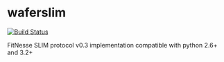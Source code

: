 waferslim
=========

[![Build Status](https://travis-ci.org/peterdemin/waferslim.png?branch=travis)](https://travis-ci.org/peterdemin/waferslim)

FitNesse SLIM protocol v0.3 implementation compatible with python 2.6+ and 3.2+
